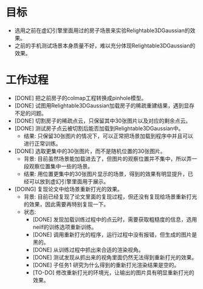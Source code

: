 # 目标
- 选用之前在虚幻引擎里面用过的房子场景来实验Relightable3DGaussian的效果。
- 之前的手机测试场景本身质量不好，难以充分体现Relightable3DGaussian的效果。

# 工作过程
- [DONE] 把之前房子的colmap工程转换成pinhole模型。
- [DONE] 试图用Relightable3DGaussian加载房子的稀疏重建结果，遇到显存不足的问题。
- [DONE] 切割房子的稀疏点云，只保留其中30张图片以及对应的剩余点云。
- [DONE] 测试房子点云被切割后能否加载到Relightable3DGaussian中。
	- 结果: 只保留30张图片的情况下，可以正常把场景加载到程序中并且可以进行正常训练。
- [DONE] 选取更集中的30张图片，而不是随机位置的30张图片。
	- 背景: 目前虽然场景能加载进去了，但图片的观察位置并不集中，所以弄一段观察位置集中一些的场景。
	- 结果: 用位置更集中的30张图片显示的场景，得到的效果有明显提升，已经可以放到虚幻引擎里面用于展示。
- [DOING] 复现论文中给场景重新打光的效果。
	- 背景: 目前已经复现了论文里面的复现过程，但还没有复现给场景重新打光的效果，因此需要再特别复现一下。
	- 状态:
		- [DONE] 发现加载训练过程中的点云时，需要获取粗糙度的信息，选用neilf的训练选项重新训练。
		- [DONE] 调用重新打光的程序，运行过程中没有报错，但生成的图片是黑的。
		- [DONE] 从训练过程中抓出来合适的渲染视角。
		- [DONE] 测试发现从抓出来的视角里面仍然无法得到重新打光的效果。
		- [DONE] 子任务1 研究为什么得到的重新打光渲染结果是空的。
		- [TO-DO] 修改重新打光的环境光，让输出的图片具有明显重新打光的效果。